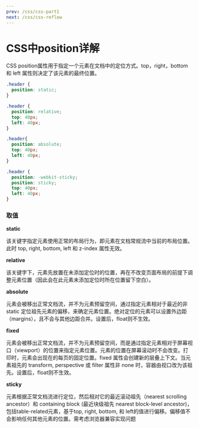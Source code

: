 ```yaml
---
prev: /css/css-part1
next: /css/css-reflow
---
```


# CSS中position详解

CSS position属性用于指定一个元素在文档中的定位方式。top，right，bottom 和 left 属性则决定了该元素的最终位置。

```css
.header {
  position: static;
}
```
```css
.header {
  position: relative;
  top: 40px;
  left: 40px;
}
```
```css
.header{
  position: absolute;
  top: 40px;
  left: 40px;
}
```
```css
.header {
  position: -webkit-sticky;
  position: sticky;
  top: 40px;
  left: 40px;
}
```
### 取值
**static**

该关键字指定元素使用正常的布局行为，即元素在文档常规流中当前的布局位置。此时 top, right, bottom, left 和 z-index 属性无效。

**relative**

该关键字下，元素先放置在未添加定位时的位置，再在不改变页面布局的前提下调整元素位置（因此会在此元素未添加定位时所在位置留下空白）。

**absolute**

元素会被移出正常文档流，并不为元素预留空间，通过指定元素相对于最近的非 static 定位祖先元素的偏移，来确定元素位置。绝对定位的元素可以设置外边距（margins），且不会与其他边距合并。设置后，float则不生效。

**fixed**

元素会被移出正常文档流，并不为元素预留空间，而是通过指定元素相对于屏幕视口（viewport）的位置来指定元素位置。元素的位置在屏幕滚动时不会改变。打印时，元素会出现在的每页的固定位置。fixed 属性会创建新的层叠上下文。当元素祖先的 transform, perspective 或 filter 属性非 none 时，容器由视口改为该祖先。设置后，float则不生效。

**sticky**

元素根据正常文档流进行定位，然后相对它的最近滚动祖先（nearest scrolling ancestor）和 containing block (最近块级祖先 nearest block-level ancestor)，包括table-related元素，基于top, right, bottom, 和 left的值进行偏移。偏移值不会影响任何其他元素的位置。需考虑浏览器兼容实现问题